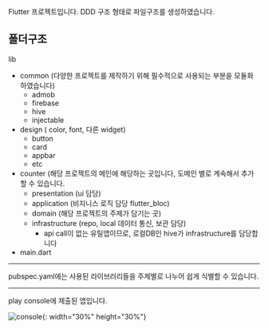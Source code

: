 Flutter 프로젝트입니다.
DDD 구조 형태로 파일구조를 생성하였습니다.

**폴더구조**
---
lib
- common (다양한 프로젝트를 제작하기 위해 필수적으로 사용되는 부분을 모듈화 하였습니다)
  - admob
  - firebase
  - hive
  - injectable
- design ( color, font, 다른 widget)
  - button
  - card
  - appbar
  - etc
- counter (해당 프로젝트의 메인에 해당하는 곳입니다, 도메인 별로 계속해서 추가할 수 있습니다.
  - presentation (ui 담당)
  - application (비지니스 로직 담당 flutter_bloc)
  - domain (해당 프로젝트의 주제가 담기는 곳)
  - infrastructure (repo, local 데이터 통신, 보관 담당)
      - api call이 없는 유틸앱이므로, 로컬DB인 hive가 infrastructure를 담당합니다
- main.dart

---


pubspec.yaml에는 사용된 라이브러리들을 주제별로 나누어 쉽게 식별할 수 있습니다.


---

play console에 제출된 앱입니다.

![console](https://github.com/yongdo-kim/2023_counter_app/assets/75930728/e874ecc7-e97d-42e7-81d8-830ef434d455){: width="30%" height="30%"}
